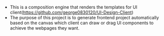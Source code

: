 - This is a composition engine that renders the templates for UI client(https://github.com/george0830120/UI-Design-Client)
- The purpose of this project is to generate frontend project automatically based on the canvas which client can draw or drag UI components to achieve the webpages they want.
